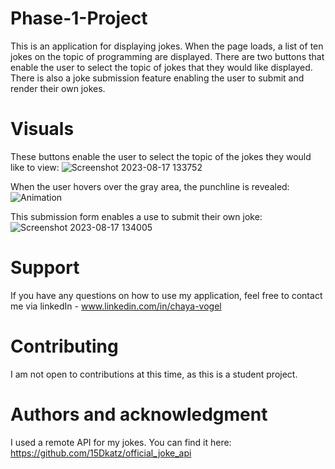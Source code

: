 # Phase-1-Project
This is an application for displaying jokes. When the page loads, a list of ten jokes on the topic of programming are displayed.
There are two buttons that enable the user to select the topic of jokes that they would like displayed.
There is also a joke submission feature enabling the user to submit and render their own jokes.

# Visuals
These buttons enable the user to select the topic of the jokes they would like to view:
![Screenshot 2023-08-17 133752](https://github.com/chayavogel/Phase-1-Project/assets/118293488/fe87a10a-398e-47bc-b3b2-8b7e790f4deb)

When the user hovers over the gray area, the punchline is revealed:
![Animation](https://github.com/chayavogel/Phase-1-Project/assets/118293488/ca11db14-3ab4-492c-b0af-d059180737cb)

This submission form enables a use to submit their own joke:
![Screenshot 2023-08-17 134005](https://github.com/chayavogel/Phase-1-Project/assets/118293488/65eaab95-eb29-4bb0-a9e1-a47bbdd98ee8)

# Support
If you have any questions on how to use my application, feel free to contact me via linkedIn - www.linkedin.com/in/chaya-vogel

# Contributing
I am not open to contributions at this time, as this is a student project.

# Authors and acknowledgment
I used a remote API for my jokes. You can find it here: https://github.com/15Dkatz/official_joke_api
